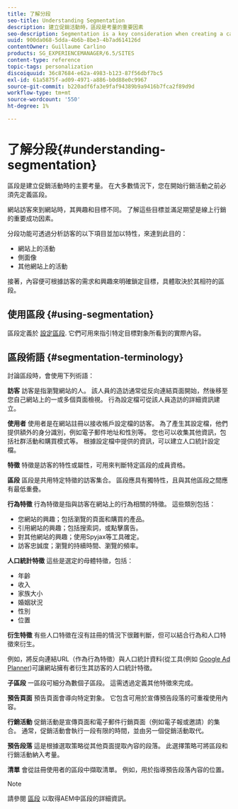```yaml
---
title: 了解分段
seo-title: Understanding Segmentation
description: 建立促銷活動時，區段是考量的重要因素
seo-description: Segmentation is a key consideration when creating a campaign
uuid: 900da068-5dda-4b6b-8be3-4b7ad614126d
contentOwner: Guillaume Carlino
products: SG_EXPERIENCEMANAGER/6.5/SITES
content-type: reference
topic-tags: personalization
discoiquuid: 36c87684-e62a-4983-b123-87f56dbf7bc5
exl-id: 61a5875f-ad09-4971-a886-b0d88e0c9967
source-git-commit: b220adf6fa3e9faf94389b9a9416b7fca2f89d9d
workflow-type: tm+mt
source-wordcount: '550'
ht-degree: 1%

---
```


# 了解分段{#understanding-segmentation}

區段是建立促銷活動時的主要考量。 在大多數情況下，您在開始行銷活動之前必須先定義區段。

網站訪客來到網站時，其興趣和目標不同。 了解這些目標並滿足期望是線上行銷的重要成功因素。

分段功能可透過分析訪客的以下項目並加以特性，來達到此目的：

* 網站上的活動
* 側面像
* 其他網站上的活動

接著，內容便可根據訪客的需求和興趣來明確鎖定目標，具體取決於其相符的區段。

## 使用區段 {#using-segmentation}

區段定義於 [設定區段](/help/sites-administering/campaign-segmentation.md). 它們可用來指引特定目標對象所看到的實際內容。

## 區段術語 {#segmentation-terminology}

討論區段時，會使用下列術語：

**訪客** 訪客是指瀏覽網站的人。 該人員的造訪通常從反向連結頁面開始，然後移至您自己網站上的一或多個頁面檢視。 行為設定檔可從該人員造訪的詳細資訊建立。

**使用者** 使用者是在網站註冊以接收帳戶設定檔的訪客。 為了產生其設定檔，他們提供額外的身分識別，例如電子郵件地址和性別等。 您也可以收集其他資訊，包括社群活動和購買模式等。 根據設定檔中提供的資訊，可以建立人口統計設定檔。

**特徵** 特徵是訪客的特性或屬性，可用來判斷特定區段的成員資格。

**區段** 區段是共用特定特徵的訪客集合。 區段應具有獨特性，且與其他區段之間應有最低重疊。

**行為特徵** 行為特徵是指與訪客在網站上的行為相關的特徵。 這些類別包括：

* 您網站的興趣；包括瀏覽的頁面和購買的產品。
* 引用網站的興趣；包括搜索詞，或點擊廣告。
* 對其他網站的興趣；使用Spyjax等工具確定。
* 訪客忠誠度；瀏覽的持續時間、瀏覽的頻率。

**人口統計特徵** 這些是選定的母體特徵，包括：

* 年齡
* 收入
* 家族大小
* 婚姻狀況
* 性別
* 位置

**衍生特徵** 有些人口特徵在沒有註冊的情況下很難判斷，但可以結合行為和人口特徵來衍生。

例如，將反向連結URL（作為行為特徵）與人口統計資料(從工具(例如 [Google Ad Planner](https://www.google.com/adplanner/))可讓網站擁有者衍生其訪客的人口統計特徵。

**子區段** 一區段可細分為數個子區段。 這需透過定義其他特徵來完成。

**預告頁面** 預告頁面會導向特定對象。 它包含可用於宣傳預告段落的可重複使用內容。

**行銷活動** 促銷活動是宣傳頁面和電子郵件行銷頁面（例如電子報或邀請）的集合。 通常，促銷活動會執行一段有限的時間，並由另一個促銷活動取代。

**預告段落** 這是根據選取策略從其他頁面提取內容的段落。 此選擇策略可將區段和行銷活動納入考量。

**清單** 會從註冊使用者的區段中擷取清單。 例如，用於指導預告段落內容的位置。

>[!NOTE]
>
>請參閱 [區段](/help/sites-administering/campaign-segmentation.md) 以取得AEM中區段的詳細資訊。
